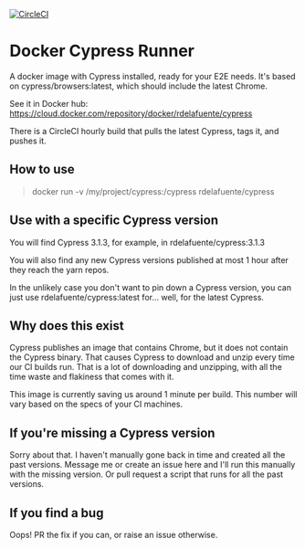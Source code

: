 [![CircleCI](https://circleci.com/gh/rupperyes/docker-cypress-runner.svg?style=svg)](https://circleci.com/gh/rupperyes/docker-cypress-runner)

# Docker Cypress Runner

A docker image with Cypress installed, ready for your E2E needs.
It's based on cypress/browsers:latest, which should include the latest Chrome.

See it in Docker hub: https://cloud.docker.com/repository/docker/rdelafuente/cypress

There is a CircleCI hourly build that pulls the latest Cypress, tags it, and pushes it.

## How to use

> docker run -v /my/project/cypress:/cypress rdelafuente/cypress

## Use with a specific Cypress version

You will find Cypress 3.1.3, for example, in rdelafuente/cypress:3.1.3

You will also find any new Cypress versions published at most 1 hour after they reach the yarn repos.

In the unlikely case you don't want to pin down a Cypress version, you can just use rdelafuente/cypress:latest for... well, for the latest Cypress.

## Why does this exist

Cypress publishes an image that contains Chrome, but it does not contain the Cypress binary.
That causes Cypress to download and unzip every time our CI builds run. That is a lot of downloading
and unzipping, with all the time waste and flakiness that comes with it.

This image is currently saving us around 1 minute per build. 
This number will vary based on the specs of your CI machines.

## If you're missing a Cypress version

Sorry about that. I haven't manually gone back in time and created all the past versions.
Message me or create an issue here and I'll run this manually with the missing version.
Or pull request a script that runs for all the past versions.

## If you find a bug

Oops! PR the fix if you can, or raise an issue otherwise.
